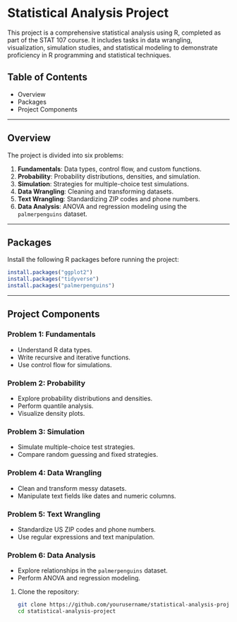 # Statistical Analysis Project

This project is a comprehensive statistical analysis using R, completed as part of the STAT 107 course. It includes tasks in data wrangling, visualization, simulation studies, and statistical modeling to demonstrate proficiency in R programming and statistical techniques.

## Table of Contents
- Overview
- Packages
- Project Components

---

## Overview
The project is divided into six problems:
1. **Fundamentals**: Data types, control flow, and custom functions.
2. **Probability**: Probability distributions, densities, and simulation.
3. **Simulation**: Strategies for multiple-choice test simulations.
4. **Data Wrangling**: Cleaning and transforming datasets.
5. **Text Wrangling**: Standardizing ZIP codes and phone numbers.
6. **Data Analysis**: ANOVA and regression modeling using the `palmerpenguins` dataset.

---

## Packages
Install the following R packages before running the project:

```r
install.packages("ggplot2")
install.packages("tidyverse")
install.packages("palmerpenguins")
```

---

## Project Components

### Problem 1: Fundamentals
- Understand R data types.
- Write recursive and iterative functions.
- Use control flow for simulations.

### Problem 2: Probability
- Explore probability distributions and densities.
- Perform quantile analysis.
- Visualize density plots.

### Problem 3: Simulation
- Simulate multiple-choice test strategies.
- Compare random guessing and fixed strategies.

### Problem 4: Data Wrangling
- Clean and transform messy datasets.
- Manipulate text fields like dates and numeric columns.

### Problem 5: Text Wrangling
- Standardize US ZIP codes and phone numbers.
- Use regular expressions and text manipulation.

### Problem 6: Data Analysis
- Explore relationships in the `palmerpenguins` dataset.
- Perform ANOVA and regression modeling.

1. Clone the repository:
   ```bash
   git clone https://github.com/yourusername/statistical-analysis-project.git
   cd statistical-analysis-project
   ```
